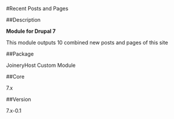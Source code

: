 #Recent Posts and Pages

##Description

__Module for Drupal 7__

This module outputs 10 combined new posts and pages of this site

##Package

JoineryHost Custom Module

##Core

7.x


##Version

7.x-0.1
